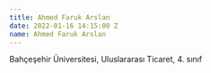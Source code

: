 ```yaml
---
title: Ahmed Faruk Arslan
date: 2022-01-16 14:15:00 Z
name: Ahmed Faruk Arslan
---
```


Bahçeşehir Üniversitesi, Uluslararası Ticaret, 4. sınıf